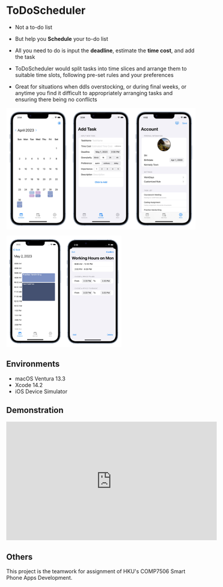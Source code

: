 # ToDoScheduler

- Not a to-do list

- But help you **Schedule** your to-do list

- All you need to do is input the **deadline**, estimate the **time cost**, and add the task

- ToDoScheduler would split tasks into time slices and arrange them to suitable time slots, following pre-set rules and your preferences

- Great for situations when ddls overstocking, or during final weeks, or anytime you find it difficult to appropriately arranging tasks and ensuring there being no conflicts

![image-20230501160443911](README.assets/image-20230501160443911.png)



<img src="README.assets/image-20230501160526250.png" alt="image-20230501160526250" style="zoom:30%;" />



## Environments

* macOS Ventura 13.3
* Xcode 14.2
* iOS Device Simulator

## Demonstration

<div>
<iframe width="560" height="315" src="https://www.youtube.com/embed/du9SDzAqko8" title="YouTube video player" frameborder="0" allow="accelerometer; autoplay; clipboard-write; encrypted-media; gyroscope; picture-in-picture; web-share" allowfullscreen></iframe>
</div>

## Others

This project is the teamwork for assignment of HKU's COMP7506 Smart Phone Apps Development.

